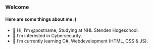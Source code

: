 ### Welcome
#### Here are some things about me :)

- 👋 Hi, I’m @postname, Studying at NHL Stenden Hogeschool.
- 👀 I’m interested in Cybersecurity.
- 🌱 I’m currently learning C#, Webdevelopment (HTML, CSS & JS).

<!---
postname/postname is a ✨ special ✨ repository because its `README.md` (this file) appears on your GitHub profile.
You can click the Preview link to take a look at your changes.
--->

